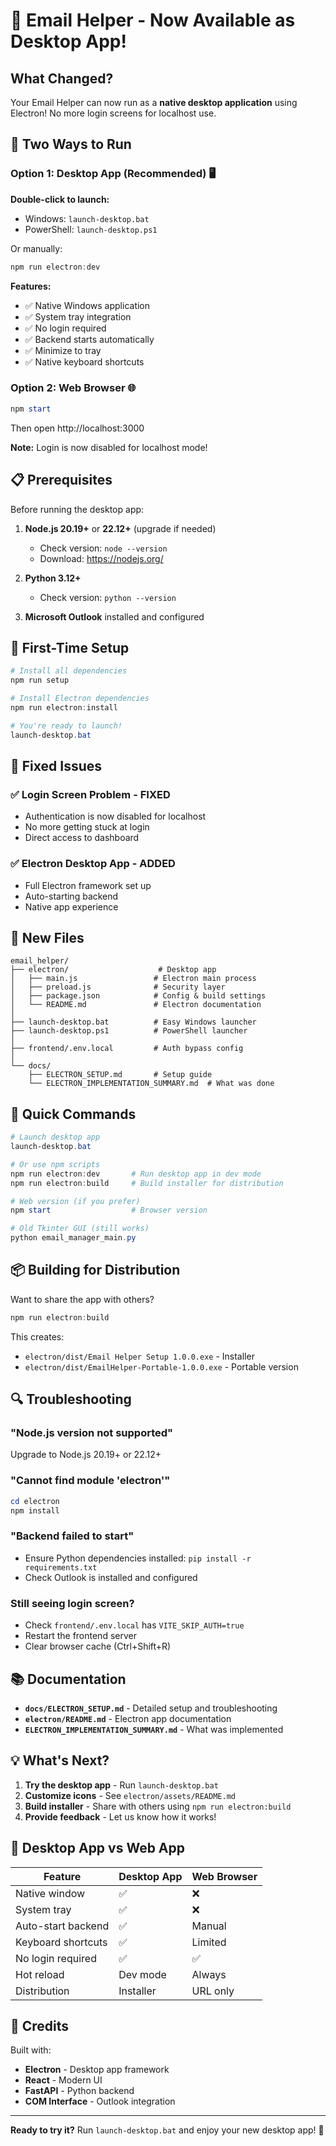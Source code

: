 # 🎉 Email Helper - Now Available as Desktop App!

## What Changed?

Your Email Helper can now run as a **native desktop application** using Electron! No more login screens for localhost use.

## 🚀 Two Ways to Run

### Option 1: Desktop App (Recommended) 🖥️

**Double-click to launch:**
- Windows: `launch-desktop.bat`
- PowerShell: `launch-desktop.ps1`

Or manually:
```powershell
npm run electron:dev
```

**Features:**
- ✅ Native Windows application
- ✅ System tray integration
- ✅ No login required
- ✅ Backend starts automatically
- ✅ Minimize to tray
- ✅ Native keyboard shortcuts

### Option 2: Web Browser 🌐

```powershell
npm start
```

Then open http://localhost:3000

**Note:** Login is now disabled for localhost mode!

## 📋 Prerequisites

Before running the desktop app:

1. **Node.js 20.19+** or **22.12+** (upgrade if needed)
   - Check version: `node --version`
   - Download: https://nodejs.org/

2. **Python 3.12+**
   - Check version: `python --version`

3. **Microsoft Outlook** installed and configured

## 🔧 First-Time Setup

```powershell
# Install all dependencies
npm run setup

# Install Electron dependencies
npm run electron:install

# You're ready to launch!
launch-desktop.bat
```

## 🐛 Fixed Issues

### ✅ Login Screen Problem - FIXED
- Authentication is now disabled for localhost
- No more getting stuck at login
- Direct access to dashboard

### ✅ Electron Desktop App - ADDED
- Full Electron framework set up
- Auto-starting backend
- Native app experience

## 📁 New Files

```
email_helper/
├── electron/                    # Desktop app
│   ├── main.js                 # Electron main process
│   ├── preload.js              # Security layer
│   ├── package.json            # Config & build settings
│   └── README.md               # Electron documentation
│
├── launch-desktop.bat          # Easy Windows launcher
├── launch-desktop.ps1          # PowerShell launcher
│
├── frontend/.env.local         # Auth bypass config
│
└── docs/
    ├── ELECTRON_SETUP.md       # Setup guide
    └── ELECTRON_IMPLEMENTATION_SUMMARY.md  # What was done
```

## 🎯 Quick Commands

```powershell
# Launch desktop app
launch-desktop.bat

# Or use npm scripts
npm run electron:dev       # Run desktop app in dev mode
npm run electron:build     # Build installer for distribution

# Web version (if you prefer)
npm start                  # Browser version

# Old Tkinter GUI (still works)
python email_manager_main.py
```

## 📦 Building for Distribution

Want to share the app with others?

```powershell
npm run electron:build
```

This creates:
- `electron/dist/Email Helper Setup 1.0.0.exe` - Installer
- `electron/dist/EmailHelper-Portable-1.0.0.exe` - Portable version

## 🔍 Troubleshooting

### "Node.js version not supported"
Upgrade to Node.js 20.19+ or 22.12+

### "Cannot find module 'electron'"
```powershell
cd electron
npm install
```

### "Backend failed to start"
- Ensure Python dependencies installed: `pip install -r requirements.txt`
- Check Outlook is installed and configured

### Still seeing login screen?
- Check `frontend/.env.local` has `VITE_SKIP_AUTH=true`
- Restart the frontend server
- Clear browser cache (Ctrl+Shift+R)

## 📚 Documentation

- **`docs/ELECTRON_SETUP.md`** - Detailed setup and troubleshooting
- **`electron/README.md`** - Electron app documentation
- **`ELECTRON_IMPLEMENTATION_SUMMARY.md`** - What was implemented

## 💡 What's Next?

1. **Try the desktop app** - Run `launch-desktop.bat`
2. **Customize icons** - See `electron/assets/README.md`
3. **Build installer** - Share with others using `npm run electron:build`
4. **Provide feedback** - Let us know how it works!

## 🎨 Desktop App vs Web App

| Feature | Desktop App | Web Browser |
|---------|------------|-------------|
| Native window | ✅ | ❌ |
| System tray | ✅ | ❌ |
| Auto-start backend | ✅ | Manual |
| Keyboard shortcuts | ✅ | Limited |
| No login required | ✅ | ✅ |
| Hot reload | Dev mode | Always |
| Distribution | Installer | URL only |

## 🤝 Credits

Built with:
- **Electron** - Desktop app framework
- **React** - Modern UI
- **FastAPI** - Python backend
- **COM Interface** - Outlook integration

---

**Ready to try it?** Run `launch-desktop.bat` and enjoy your new desktop app! 🚀
